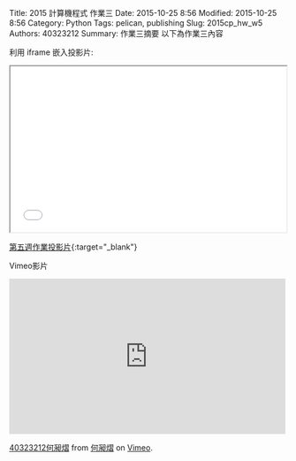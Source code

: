 Title: 2015 計算機程式 作業三
Date: 2015-10-25 8:56
Modified: 2015-10-25 8:56
Category: Python
Tags: pelican, publishing
Slug: 2015cp_hw_w5
Authors: 40323212
Summary: 作業三摘要
以下為作業三內容

利用 iframe 嵌入投影片:

<iframe src="simplest3.html" width="500" height="300"></iframe>

[第五週作業投影片](simplest3.html){:target="_blank"}

Vimeo影片
<iframe src="https://player.vimeo.com/video/143517667" width="500" height="281" frameborder="0" webkitallowfullscreen mozallowfullscreen allowfullscreen></iframe> <p><a href="https://vimeo.com/143517667">40323212何昶熠</a> from <a href="https://vimeo.com/user33034021">何昶熠</a> on <a href="https://vimeo.com">Vimeo</a>.</p>